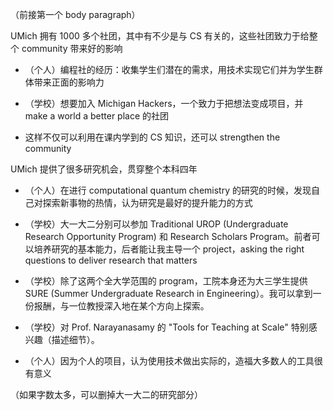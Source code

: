 （前接第一个 body paragraph）

UMich 拥有 1000 多个社团，其中有不少是与 CS 有关的，这些社团致力于给整个 community 带来好的影响

- （个人）编程社的经历：收集学生们潜在的需求，用技术实现它们并为学生群体带来正面的影响力


- （学校）想要加入 Michigan Hackers，一个致力于把想法变成项目，并 make a world a better place 的社团


- 这样不仅可以利用在课内学到的 CS 知识，还可以 strengthen the community

UMich 提供了很多研究机会，贯穿整个本科四年

- （个人）在进行 computational quantum chemistry 的研究的时候，发现自己对探索新事物的热情，认为研究是最好的提升能力的方式


- （学校）大一大二分别可以参加 Traditional UROP (Undergraduate Research Opportunity Program) 和 Research Scholars Program。前者可以培养研究的基本能力，后者能让我主导一个 project，asking the right questions to deliver research that matters


- （学校）除了这两个全大学范围的 program，工院本身还为大三学生提供 SURE (Summer Undergraduate Research in Engineering）。我可以拿到一份报酬，与一位教授深入地在某个方向上探索。


- （学校）对 Prof. Narayanasamy 的 "Tools for Teaching at Scale" 特别感兴趣（描述细节）。


- （个人）因为个人的项目，认为使用技术做出实际的，造福大多数人的工具很有意义

（如果字数太多，可以删掉大一大二的研究部分）
